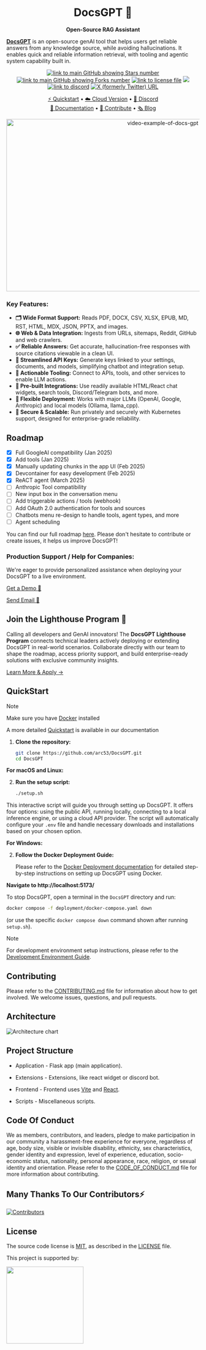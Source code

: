<h1 align="center">
  DocsGPT  🦖
</h1>

<p align="center">
  <strong>Open-Source RAG Assistant</strong>
</p>

<p align="left">
  <strong><a href="https://www.docsgpt.cloud/">DocsGPT</a></strong> is an open-source genAI tool that helps users get reliable answers from any knowledge source, while avoiding hallucinations. It enables quick and reliable information retrieval, with tooling and agentic system capability built in.
</p>

<div align="center">
  
  <a href="https://github.com/arc53/DocsGPT">![link to main GitHub showing Stars number](https://img.shields.io/github/stars/arc53/docsgpt?style=social)</a>
  <a href="https://github.com/arc53/DocsGPT">![link to main GitHub showing Forks number](https://img.shields.io/github/forks/arc53/docsgpt?style=social)</a>
  <a href="https://github.com/arc53/DocsGPT/blob/main/LICENSE">![link to license file](https://img.shields.io/github/license/arc53/docsgpt)</a>
  <a href="https://www.bestpractices.dev/projects/9907"><img src="https://www.bestpractices.dev/projects/9907/badge"></a>
  <a href="https://discord.gg/n5BX8dh8rU">![link to discord](https://img.shields.io/discord/1070046503302877216)</a>
  <a href="https://twitter.com/docsgptai">![X (formerly Twitter) URL](https://img.shields.io/twitter/follow/docsgptai)</a>

  <a href="https://docs.docsgpt.cloud/quickstart">⚡️ Quickstart</a> • <a href="https://app.docsgpt.cloud/">☁️ Cloud Version</a> • <a href="https://discord.gg/n5BX8dh8rU">💬 Discord</a>
  <br>
  <a href="https://docs.docsgpt.cloud/">📖 Documentation</a> • <a href="https://github.com/arc53/DocsGPT/blob/main/CONTRIBUTING.md">👫 Contribute</a> • <a href="https://blog.docsgpt.cloud/">🗞 Blog</a>
  <br>

</div>
<div align="center">
<img src="https://d3dg1063dc54p9.cloudfront.net/videos/demov7.gif" alt="video-example-of-docs-gpt" width="800" height="450">
</div>
<h3 align="left">
  <strong>Key Features:</strong>
</h3>
<ul align="left">
    <li><strong>🗂️ Wide Format Support:</strong> Reads PDF, DOCX, CSV, XLSX, EPUB, MD, RST, HTML, MDX, JSON, PPTX, and images.</li>
    <li><strong>🌐 Web & Data Integration:</strong> Ingests from URLs, sitemaps, Reddit, GitHub and web crawlers.</li>
    <li><strong>✅ Reliable Answers:</strong> Get accurate, hallucination-free responses with source citations viewable in a clean UI.</li>
    <li><strong>🔑 Streamlined API Keys:</strong>  Generate keys linked to your settings, documents, and models, simplifying chatbot and integration setup.</li>
    <li><strong>🔗 Actionable Tooling:</strong> Connect to APIs, tools, and other services to enable LLM actions.</li>
    <li><strong>🧩 Pre-built Integrations:</strong> Use readily available HTML/React chat widgets, search tools, Discord/Telegram bots, and more.</li>
    <li><strong>🔌 Flexible Deployment:</strong> Works with major LLMs (OpenAI, Google, Anthropic) and local models (Ollama, llama_cpp).</li>
    <li><strong>🏢 Secure & Scalable:</strong> Run privately and securely with Kubernetes support, designed for enterprise-grade reliability.</li>
</ul>

## Roadmap

- [x] Full GoogleAI compatibility (Jan 2025)
- [x] Add tools (Jan 2025)
- [x] Manually updating chunks in the app UI (Feb 2025)
- [x] Devcontainer for easy development (Feb 2025)
- [x] ReACT agent (March 2025)
- [ ] Anthropic Tool compatibility
- [ ] New input box in the conversation menu
- [ ] Add triggerable actions / tools (webhook)
- [ ] Add OAuth 2.0 authentication for tools and sources
- [ ] Chatbots menu re-design to handle tools, agent types, and more
- [ ] Agent scheduling

You can find our full roadmap [here](https://github.com/orgs/arc53/projects/2). Please don't hesitate to contribute or create issues, it helps us improve DocsGPT!

### Production Support / Help for Companies:

We're eager to provide personalized assistance when deploying your DocsGPT to a live environment.

[Get a Demo :wave:](https://www.docsgpt.cloud/contact)⁠

[Send Email :email:](mailto:support@docsgpt.cloud?subject=DocsGPT%20support%2Fsolutions)

## Join the Lighthouse Program 🌟

Calling all developers and GenAI innovators! The **DocsGPT Lighthouse Program** connects technical leaders actively deploying or extending DocsGPT in real-world scenarios. Collaborate directly with our team to shape the roadmap, access priority support, and build enterprise-ready solutions with exclusive community insights.  

[Learn More & Apply →](https://docs.google.com/forms/d/1KAADiJinUJ8EMQyfTXUIGyFbqINNClNR3jBNWq7DgTE)


## QuickStart

> [!Note]
> Make sure you have [Docker](https://docs.docker.com/engine/install/) installed

A more detailed [Quickstart](https://docs.docsgpt.cloud/quickstart) is available in our documentation

1. **Clone the repository:**

   ```bash
   git clone https://github.com/arc53/DocsGPT.git
   cd DocsGPT
   ```

**For macOS and Linux:**

2. **Run the setup script:**

   ```bash
   ./setup.sh
   ```

This interactive script will guide you through setting up DocsGPT. It offers four options: using the public API, running locally, connecting to a local inference engine, or using a cloud API provider.  The script will automatically configure your `.env` file and handle necessary downloads and installations based on your chosen option.

**For Windows:**

2. **Follow the Docker Deployment Guide:**

   Please refer to the [Docker Deployment documentation](https://docs.docsgpt.cloud/Deploying/Docker-Deploying) for detailed step-by-step instructions on setting up DocsGPT using Docker. 

**Navigate to http://localhost:5173/**

To stop DocsGPT, open a terminal in the `DocsGPT` directory and run:

```bash
docker compose -f deployment/docker-compose.yaml down
```
(or use the specific `docker compose down` command shown after running `setup.sh`).

> [!Note]
> For development environment setup instructions, please refer to the [Development Environment Guide](https://docs.docsgpt.cloud/Deploying/Development-Environment).

## Contributing

Please refer to the [CONTRIBUTING.md](CONTRIBUTING.md) file for information about how to get involved. We welcome issues, questions, and pull requests.

## Architecture

![Architecture chart](https://github.com/user-attachments/assets/fc6a7841-ddfc-45e6-b5a0-d05fe648cbe2)

## Project Structure

- Application - Flask app (main application).

- Extensions - Extensions, like react widget or discord bot.

- Frontend - Frontend uses <a href="https://vitejs.dev/">Vite</a> and <a href="https://react.dev/">React</a>.

- Scripts - Miscellaneous scripts.

## Code Of Conduct

We as members, contributors, and leaders, pledge to make participation in our community a harassment-free experience for everyone, regardless of age, body size, visible or invisible disability, ethnicity, sex characteristics, gender identity and expression, level of experience, education, socio-economic status, nationality, personal appearance, race, religion, or sexual identity and orientation. Please refer to the [CODE_OF_CONDUCT.md](CODE_OF_CONDUCT.md) file for more information about contributing.


## Many Thanks To Our Contributors⚡

<a href="https://github.com/arc53/DocsGPT/graphs/contributors" alt="View Contributors">
  <img src="https://contrib.rocks/image?repo=arc53/DocsGPT" alt="Contributors" />
</a>

## License

The source code license is [MIT](https://opensource.org/license/mit/), as described in the [LICENSE](LICENSE) file.

<p>This project is supported by:</p>
<p>
  <a href="https://www.digitalocean.com/?utm_medium=opensource&utm_source=DocsGPT">
    <img src="https://opensource.nyc3.cdn.digitaloceanspaces.com/attribution/assets/SVG/DO_Logo_horizontal_blue.svg" width="201px">
  </a>
</p>
